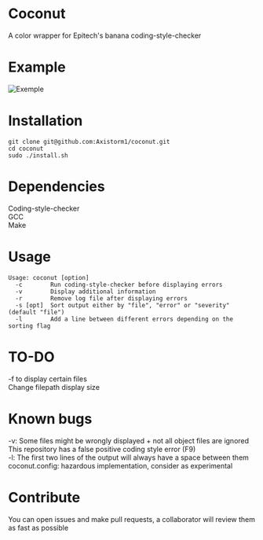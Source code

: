 # Coconut
A color wrapper for Epitech's banana coding-style-checker

# Example
![Exemple](https://i.imgur.com/KWYrKwL.png)

# Installation
```
git clone git@github.com:Axistorm1/coconut.git
cd coconut
sudo ./install.sh
```

# Dependencies
Coding-style-checker <br>
GCC <br>
Make <br>

# Usage
```
Usage: coconut [option]
  -c        Run coding-style-checker before displaying errors
  -v        Display additional information
  -r        Remove log file after displaying errors
  -s [opt]  Sort output either by "file", "error" or "severity" (default "file")
  -l        Add a line between different errors depending on the sorting flag
```

# TO-DO
-f to display certain files <br>
Change filepath display size <br>

# Known bugs
-v: Some files might be wrongly displayed + not all object files are ignored <br>
This repository has a false positive coding style error (F9) <br>
-l: The first two lines of the output will always have a space between them <br>
coconut.config: hazardous implementation, consider as experimental

# Contribute
You can open issues and make pull requests, a collaborator will review them as fast as possible
